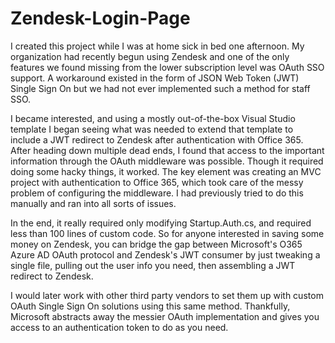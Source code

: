 # Zendesk-Login-Page

I created this project while I was at home sick in bed one afternoon.  My organization had recently begun using Zendesk and one of the only features we found missing from the lower subscription level was OAuth SSO support.  A workaround existed in the form of JSON Web Token (JWT) Single Sign On but we had not ever implemented such a method for staff SSO.

I became interested, and using a mostly out-of-the-box Visual Studio template I began seeing what was needed to extend that template to include a JWT redirect to Zendesk after authentication with Office 365.  After heading down multiple dead ends, I found that access to the important information through the OAuth middleware was possible.  Though it required doing some hacky things, it worked.  The key element was creating an MVC project with authentication to Office 365, which took care of the messy problem of configuring the middleware.  I had previously tried to do this manually and ran into all sorts of issues.

In the end, it really required only modifying Startup.Auth.cs, and required less than 100 lines of custom code.  So for anyone interested in saving some money on Zendesk, you can bridge the gap between Microsoft's O365 Azure AD OAuth protocol and Zendesk's JWT consumer by just tweaking a single file, pulling out the user info you need, then assembling a JWT redirect to Zendesk.

I would later work with other third party vendors to set them up with custom OAuth Single Sign On solutions using this same method.  Thankfully,  Microsoft abstracts away the messier OAuth implementation and gives you access to an authentication token to do as you need.  
